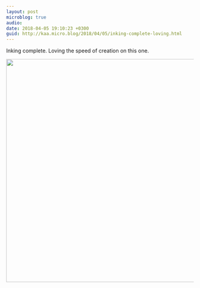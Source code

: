 ```yaml
---
layout: post
microblog: true
audio: 
date: 2018-04-05 19:10:23 +0300
guid: http://kaa.micro.blog/2018/04/05/inking-complete-loving.html
---
```

Inking complete. Loving the speed of creation on this one.

<img src="http://www.kaa.bz/uploads/2018/459def88b0.jpg" width="600" height="600" />
